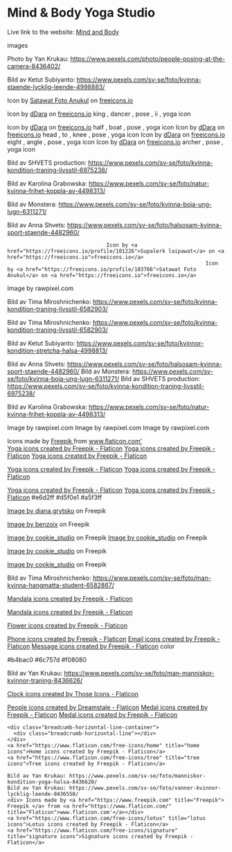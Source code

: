 # Mind & Body Yoga Studio



Live link to the website: [Mind and Body](https://frirsta.github.io/yoga-studio/)

images

Photo by Yan Krukau: https://www.pexels.com/photo/people-posing-at-the-camera-8436402/


Bild av Ketut Subiyanto: https://www.pexels.com/sv-se/foto/kvinna-staende-lycklig-leende-4998883/

Icon by <a href="https://freeicons.io/profile/103766">Satawat Foto Anukul</a> on <a href="https://freeicons.io">freeicons.io</a>
                                
Icon by <a href="https://freeicons.io/profile/102253">dDara</a> on <a href="https://freeicons.io">freeicons.io</a>
king , dancer , pose , ii , yoga icon
                                
Icon by <a href="https://freeicons.io/profile/102253">dDara</a> on <a href="https://freeicons.io">freeicons.io</a>
half , boat , pose , yoga icon
Icon by <a href="https://freeicons.io/profile/102253">dDara</a> on <a href="https://freeicons.io">freeicons.io</a>
head , to , knee , pose , yoga icon
Icon by <a href="https://freeicons.io/profile/102253">dDara</a> on <a href="https://freeicons.io">freeicons.io</a>
eight , angle , pose , yoga icon
Icon by <a href="https://freeicons.io/profile/102253">dDara</a> on <a href="https://freeicons.io">freeicons.io</a>
archer , pose , yoga icon

Bild av SHVETS production: https://www.pexels.com/sv-se/foto/kvinna-kondition-traning-livsstil-6975238/

Bild av Karolina Grabowska: https://www.pexels.com/sv-se/foto/natur-kvinna-frihet-koppla-av-4498313/

Bild av Monstera: https://www.pexels.com/sv-se/foto/kvinna-boja-ung-lugn-6311271/

Bild av Anna Shvets: https://www.pexels.com/sv-se/foto/halsosam-kvinna-sport-staende-4482960/

                                    Icon by <a href="https://freeicons.io/profile/101226">Supalerk laipawat</a> on <a href="https://freeicons.io">freeicons.io</a>
                                                                    Icon by <a href="https://freeicons.io/profile/103766">Satawat Foto Anukul</a> on <a href="https://freeicons.io">freeicons.io</a>
                                
Image by rawpixel.com

Bild av Tima Miroshnichenko: https://www.pexels.com/sv-se/foto/kvinna-kondition-traning-livsstil-6582903/

Bild av Tima Miroshnichenko: https://www.pexels.com/sv-se/foto/kvinna-kondition-traning-livsstil-6582903/

Bild av Ketut Subiyanto: https://www.pexels.com/sv-se/foto/kvinnor-kondition-stretcha-halsa-4998813/

Bild av Anna Shvets: https://www.pexels.com/sv-se/foto/halsosam-kvinna-sport-staende-4482960/
Bild av Monstera: https://www.pexels.com/sv-se/foto/kvinna-boja-ung-lugn-6311271/
Bild av SHVETS production: https://www.pexels.com/sv-se/foto/kvinna-kondition-traning-livsstil-6975238/

Bild av Karolina Grabowska: https://www.pexels.com/sv-se/foto/natur-kvinna-frihet-koppla-av-4498313/

Image by rawpixel.com
Image by rawpixel.com
Image by rawpixel.com

<div> Icons made by <a href="https://www.freepik.com" title="Freepik"> Freepik </a> from <a href="https://www.flaticon.com/" title="Flaticon">www.flaticon.com'</a></div>
<a href="https://www.flaticon.com/free-icons/yoga" title="yoga icons">Yoga icons created by Freepik - Flaticon</a>
<a href="https://www.flaticon.com/free-icons/yoga" title="yoga icons">Yoga icons created by Freepik - Flaticon</a>
<a href="https://www.flaticon.com/free-icons/yoga" title="yoga icons">Yoga icons created by Freepik - Flaticon</a>

<a href="https://www.flaticon.com/free-icons/yoga" title="yoga icons">Yoga icons created by Freepik - Flaticon</a>
<a href="https://www.flaticon.com/free-icons/yoga" title="yoga icons">Yoga icons created by Freepik - Flaticon</a>

<a href="https://www.flaticon.com/free-icons/yoga" title="yoga icons">Yoga icons created by Freepik - Flaticon</a>
<a href="https://www.flaticon.com/free-icons/yoga" title="yoga icons">Yoga icons created by Freepik - Flaticon</a>
#e6d2ff
#d5f0e1
#a5f3ff

<a href="https://www.freepik.com/free-photo/smiling-sports-woman-standing-with-arms-folded-looking-camera-isolated-white-wall_8473651.htm#query=yoga%20instructor&position=0&from_view=search&track=sph">Image by diana.grytsku</a> on Freepik

<a href="https://www.freepik.com/free-photo/sport-wellbeing-active-lifestyle-concept-portrait-cheerful-attractive-asian-fitness-coach-female-athlete-introduce-demonstrate-product-workout-holding-something-hand_11162216.htm?query=yoga%20instructor#from_view=detail_alsolike">Image by benzoix</a> on Freepik

<a href="https://www.freepik.com/free-photo/sportive-woman-with-dumbbells-sportswear-posing-white_8225221.htm#query=fitness%20girl&position=24&from_view=search&track=sph">Image by cookie_studio</a> on Freepik
<a href="https://www.freepik.com/free-photo/smiling-young-spportswoman-shows-thumbs-up-motivated-fitness-woman-like-something-giving-compliment-recommending-sport-gym-white-background_23280366.htm#query=yoga&position=8&from_view=author">Image by cookie_studio</a> on Freepik

<a href="https://www.freepik.com/free-photo/smiling-redhead-sportswoman-with-headphones-listening-music-doing-fitness-workout-holding-smartphone-hand-standing-against-white-background_24445872.htm#query=yoga&position=3&from_view=author">Image by cookie_studio</a> on Freepik

<a href="https://www.freepik.com/free-photo/confident-sportswoman-white-sportsbra-holding-hands-waist-fitness-trainer-standing-power-pose-workout-gym-white-background_24482314.htm#query=fitness&position=2&from_view=search&track=sph">Image by cookie_studio</a> on Freepik

Bild av Tima Miroshnichenko: https://www.pexels.com/sv-se/foto/man-kvinna-hangmatta-student-6582867/

<a href="https://www.flaticon.com/free-icons/mandala" title="mandala icons">Mandala icons created by Freepik - Flaticon</a>

<a href="https://www.flaticon.com/free-icons/mandala" title="mandala icons">Mandala icons created by Freepik - Flaticon</a>

<a href="https://www.flaticon.com/free-icons/flower" title="flower icons">Flower icons created by Freepik - Flaticon</a>


<a href="https://www.flaticon.com/free-icons/phone" title="phone icons">Phone icons created by Freepik - Flaticon</a>
<a href="https://www.flaticon.com/free-icons/email" title="email icons">Email icons created by Freepik - Flaticon</a>
<a href="https://www.flaticon.com/free-icons/message" title="message icons">Message icons created by Freepik - Flaticon</a>
color

#b4bac0
#6c757d 
#f08080

Bild av Yan Krukau: https://www.pexels.com/sv-se/foto/man-manniskor-kvinnor-traning-8436626/

<a href="https://www.flaticon.com/free-icons/clock" title="clock icons">Clock icons created by Those Icons - Flaticon</a>

<a href="https://www.flaticon.com/free-icons/people" title="people icons">People icons created by Dreamstale - Flaticon</a>
<a href="https://www.flaticon.com/free-icons/medal" title="medal icons">Medal icons created by Freepik - Flaticon</a>
<a href="https://www.flaticon.com/free-icons/medal" title="medal icons">Medal icons created by Freepik - Flaticon</a>

    <div class="breadcumb-horizontal-line-container">
      <div class="breadcrumb-horizontal-line"></div>
    </div>
    <a href="https://www.flaticon.com/free-icons/home" title="home icons">Home icons created by Freepik - Flaticon</a>
    <a href="https://www.flaticon.com/free-icons/tree" title="tree icons">Tree icons created by Freepik - Flaticon</a>

    Bild av Yan Krukau: https://www.pexels.com/sv-se/foto/manniskor-kondition-yoga-halsa-8436620/
    Bild av Yan Krukau: https://www.pexels.com/sv-se/foto/vanner-kvinnor-lycklig-leende-8436550/
    <div> Icons made by <a href="https://www.freepik.com" title="Freepik"> Freepik </a> from <a href="https://www.flaticon.com/" title="Flaticon">www.flaticon.com'</a></div>
    <a href="https://www.flaticon.com/free-icons/lotus" title="lotus icons">Lotus icons created by Freepik - Flaticon</a>
    <a href="https://www.flaticon.com/free-icons/signature" title="signature icons">Signature icons created by Freepik - Flaticon</a>